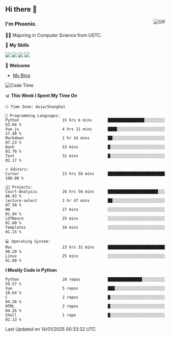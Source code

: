 ## Hi there 👋
<img align="right" alt="GIF" src="https://raw.githubusercontent.com/JoeyBling/JoeyBling/master/pic/pusheencode.gif" />

### I'm Phoenix.

👨‍🎓 Majoring in Computer Science from USTC.

🌟 **My Skills**

![](https://img.shields.io/badge/-Python-3e74a2?style=flat-square&logo=Python&logoColor=fff)
![](https://img.shields.io/badge/-C++-9f62a5?style=flat&logo=cplusplus&logoColor=white)
![](https://img.shields.io/badge/-Linux-185886?style=flat-square&logo=Linux&logoColor=fff)
![](https://img.shields.io/badge/-Rust-ff4136?style=flat-square&logo=Rust&logoColor=fff)

💬 **Welcome**

- [My Blog](https://ysy-phoenix.github.io/)

<!--START_SECTION:waka-->
![Code Time](http://img.shields.io/badge/Code%20Time-1%2C145%20hrs%2043%20mins-blue)

📊 **This Week I Spent My Time On** 

```text
🕑︎ Time Zone: Asia/Shanghai

💬 Programming Languages: 
Python                   15 hrs 6 mins       ████████████████░░░░░░░░░   63.04 % 
Vue.js                   4 hrs 11 mins       ████░░░░░░░░░░░░░░░░░░░░░   17.48 % 
Markdown                 1 hr 43 mins        ██░░░░░░░░░░░░░░░░░░░░░░░   07.23 % 
Bash                     53 mins             █░░░░░░░░░░░░░░░░░░░░░░░░   03.70 % 
Text                     31 mins             █░░░░░░░░░░░░░░░░░░░░░░░░   02.17 % 

🔥 Editors: 
Cursor                   23 hrs 58 mins      █████████████████████████   100.00 % 

🐱‍💻 Projects: 
Court-Analysis           20 hrs 50 mins      ██████████████████████░░░   86.93 % 
lecture-select           1 hr 47 mins        ██░░░░░░░░░░░░░░░░░░░░░░░   07.50 % 
HW                       27 mins             ░░░░░░░░░░░░░░░░░░░░░░░░░   01.94 % 
LUTNeuro                 25 mins             ░░░░░░░░░░░░░░░░░░░░░░░░░   01.80 % 
Templates                16 mins             ░░░░░░░░░░░░░░░░░░░░░░░░░   01.15 % 

💻 Operating System: 
Mac                      23 hrs 32 mins      █████████████████████████   98.20 % 
Linux                    25 mins             ░░░░░░░░░░░░░░░░░░░░░░░░░   01.80 % 
```

**I Mostly Code in Python** 

```text
Python                   28 repos            ███████████████░░░░░░░░░░   59.57 % 
Vue                      5 repos             ███░░░░░░░░░░░░░░░░░░░░░░   10.64 % 
C                        2 repos             █░░░░░░░░░░░░░░░░░░░░░░░░   04.26 % 
HTML                     2 repos             █░░░░░░░░░░░░░░░░░░░░░░░░   04.26 % 
Shell                    1 repo              █░░░░░░░░░░░░░░░░░░░░░░░░   02.13 % 
```




 Last Updated on 14/01/2025 00:33:32 UTC
<!--END_SECTION:waka-->

<!--
**ysy-phoenix/ysy-phoenix** is a ✨ _special_ ✨ repository because its `README.md` (this file) appears on your GitHub profile.

Here are some ideas to get you started:

- 🔭 I’m currently working on ...
- 🌱 I’m currently learning ...
- 👯 I’m looking to collaborate on ...
- 🤔 I’m looking for help with ...
- 💬 Ask me about ...
- 📫 How to reach me: ...
- 😄 Pronouns: ...
- ⚡ Fun fact: ...
-->
